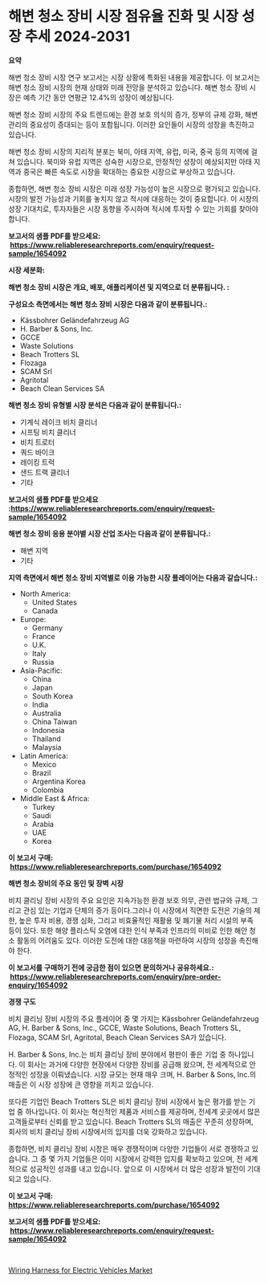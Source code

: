 <p><h1>해변 청소 장비 시장 점유율 진화 및 시장 성장 추세 2024-2031</h1></p><p><strong>요약</strong></p>
<p><p>해변 청소 장비 시장 연구 보고서는 시장 상황에 특화된 내용을 제공합니다. 이 보고서는 해변 청소 장비 시장의 현재 상태와 미래 전망을 분석하고 있습니다. 해변 청소 장비 시장은 예측 기간 동안 연평균 12.4%의 성장이 예상됩니다.</p><p>해변 청소 장비 시장의 주요 트렌드에는 환경 보호 의식의 증가, 정부의 규제 강화, 해변 관리의 중요성이 증대되는 등이 포함됩니다. 이러한 요인들이 시장의 성장을 촉진하고 있습니다.</p><p>해변 청소 장비 시장의 지리적 분포는 북미, 아태 지역, 유럽, 미국, 중국 등의 지역에 걸쳐 있습니다. 북미와 유럽 지역은 성숙한 시장으로, 안정적인 성장이 예상되지만 아태 지역과 중국은 빠른 속도로 시장을 확대하는 중요한 시장으로 부상하고 있습니다.</p><p>종합하면, 해변 청소 장비 시장은 미래 성장 가능성이 높은 시장으로 평가되고 있습니다. 시장의 발전 가능성과 기회를 놓치지 않고 적시에 대응하는 것이 중요합니다. 이 시장의 성장 기대치로, 투자자들은 시장 동향을 주시하며 적시에 투자할 수 있는 기회를 찾아야 합니다.</p></p>
<p><strong>보고서의 샘플 PDF를 받으세요: &nbsp;<a href="https://www.reliableresearchreports.com/enquiry/request-sample/1654092">https://www.reliableresearchreports.com/enquiry/request-sample/1654092</a></strong></p>
<p><strong>시장 세분화:</strong></p>
<p><strong> 해변 청소 장비 시장은 개요, 배포, 애플리케이션 및 지역으로 더 분류됩니다. :</strong></p>
<p><strong>구성요소 측면에서는 해변 청소 장비 시장은 다음과 같이 분류됩니다.:</strong></p>
<p><ul><li>Kässbohrer Geländefahrzeug AG</li><li>H. Barber & Sons, Inc.</li><li>GCCE</li><li>Waste Solutions</li><li>Beach Trotters SL</li><li>Flozaga</li><li>SCAM Srl</li><li>Agritotal</li><li>Beach Clean Services SA</li></ul></p>
<p><strong> 해변 청소 장비 유형별 시장 분석은 다음과 같이 분류됩니다.:</strong></p>
<p><ul><li>기계식 레이크 비치 클리너</li><li>시프팅 비치 클리너</li><li>비치 트로터</li><li>쿼드 바이크</li><li>레이킹 트럭</li><li>샌드 트랙 클리너</li><li>기타</li></ul></p>
<p><strong>보고서의 샘플 PDF를 받으세요 :<a href="https://www.reliableresearchreports.com/enquiry/request-sample/1654092">https://www.reliableresearchreports.com/enquiry/request-sample/1654092</a></strong></p>
<p><strong> 해변 청소 장비 응용 분야별 시장 산업 조사는 다음과 같이 분류됩니다.:</strong></p>
<p><ul><li>해변 지역</li><li>기타</li></ul></p>
<p><strong>지역 측면에서 해변 청소 장비 지역별로 이용 가능한 시장 플레이어는 다음과 같습니다.:</strong></p>
<p><ul>
    <li>
        North America:
        <ul>
            <li>United States</li>
            <li>Canada</li>
        </ul>
    </li>
    <li>
        Europe:
        <ul>
            <li>Germany</li>
            <li>France</li>
            <li>U.K.</li>
            <li>Italy</li>
            <li>Russia</li>
        </ul>
    </li>
    <li>
        Asia-Pacific:
        <ul>
            <li>China</li>
            <li>Japan</li>
            <li>South Korea</li>
            <li>India</li>
            <li>Australia</li>
            <li>China Taiwan</li>
            <li>Indonesia</li>
            <li>Thailand</li>
            <li>Malaysia</li>
        </ul>
    </li>
    <li>
        Latin America:
        <ul>
            <li>Mexico</li>
            <li>Brazil</li>
            <li>Argentina Korea</li>
            <li>Colombia</li>
        </ul>
    </li>
    <li>
        Middle East & Africa:
        <ul>
            <li>Turkey</li>
            <li>Saudi</li>
            <li>Arabia</li>
            <li>UAE</li>
            <li>Korea</li>
        </ul>
    </li>
    </ul></p>
<p><strong>이 보고서 구매: &nbsp;<a href="https://www.reliableresearchreports.com/purchase/1654092">https://www.reliableresearchreports.com/purchase/1654092</a></strong></p>
<p><strong>해변 청소 장비의 주요 동인 및 장벽 시장</strong></p>
<p><p>비치 클리닝 장비 시장의 주요 요인은 지속가능한 환경 보호 의무, 관련 법규와 규제, 그리고 관심 있는 기업과 단체의 증가 등이다.그러나 이 시장에서 직면한 도전은 기술의 제한, 높은 투자 비용, 경쟁 심화, 그리고 비효율적인 재활용 및 폐기물 처리 시설의 부족 등이 있다. 또한 해양 플라스틱 오염에 대한 인식 부족과 인프라의 미비로 인한 해안 청소 활동의 어려움도 있다. 이러한 도전에 대한 대응책을 마련하여 시장의 성장을 촉진해야 한다.</p></p>
<p><strong>이 보고서를 구매하기 전에 궁금한 점이 있으면 문의하거나 공유하세요.: &nbsp;<a href="https://www.reliableresearchreports.com/enquiry/pre-order-enquiry/1654092">https://www.reliableresearchreports.com/enquiry/pre-order-enquiry/1654092</a></strong></p>
<p><strong>경쟁 구도</strong></p>
<p><p>비치 클리닝 장비 시장의 주요 플레이어 중 몇 가지는 Kässbohrer Geländefahrzeug AG, H. Barber & Sons, Inc., GCCE, Waste Solutions, Beach Trotters SL, Flozaga, SCAM Srl, Agritotal, Beach Clean Services SA가 있습니다. </p><p>H. Barber & Sons, Inc.는 비치 클리닝 장비 분야에서 평판이 좋은 기업 중 하나입니다. 이 회사는 과거에 다양한 현장에서 다양한 장비를 공급해 왔으며, 전 세계적으로 안정적인 성장을 이뤄냈습니다. 시장 규모는 현재 매우 크며, H. Barber & Sons, Inc.의 매출은 이 시장 성장에 큰 영향을 끼치고 있습니다. </p><p>또다른 기업인 Beach Trotters SL은 비치 클리닝 장비 시장에서 높은 평가를 받는 기업 중 하나입니다. 이 회사는 혁신적인 제품과 서비스를 제공하며, 전세계 곳곳에서 많은 고객들로부터 신뢰를 받고 있습니다. Beach Trotters SL의 매출은 꾸준히 성장하며, 회사의 비치 클리닝 장비 시장에서의 입지를 더욱 강화하고 있습니다. </p><p>종합하면, 비치 클리닝 장비 시장은 매우 경쟁적이며 다양한 기업들이 서로 경쟁하고 있습니다. 그 중 몇 가지 기업들은 이미 시장에서 강력한 입지를 확보하고 있으며, 전 세계적으로 성공적인 성과를 내고 있습니다. 앞으로 이 시장에서 더 많은 성장과 발전이 기대되고 있습니다.</p></p>
<p><strong>이 보고서 구매: &nbsp; <a href="https://www.reliableresearchreports.com/purchase/1654092">https://www.reliableresearchreports.com/purchase/1654092</a></strong></p>
<p><strong>보고서의 샘플 PDF를 받으세요: &nbsp;<a href="https://www.reliableresearchreports.com/enquiry/request-sample/1654092">https://www.reliableresearchreports.com/enquiry/request-sample/1654092</a></strong><strong></strong></p>
<p>&nbsp;</p>
<p><p><a href="https://github.com/WillieWoodard/Market-Research-Report-List-4/blob/main/wiring-harness-for-electric-vehicles-market.md">Wiring Harness for Electric Vehicles Market</a></p></p>